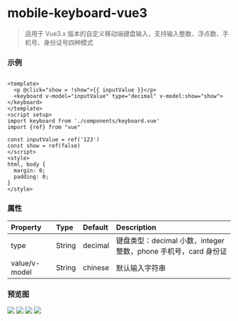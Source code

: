 # mobile-keyboard-vue3

> 适用于 Vue3.x 版本的自定义移动端键盘输入，支持输入整数、浮点数、手机号、身份证号四种模式

### 示例

```vue

<template>
  <p @click="show = !show">{{ inputValue }}</p>
  <keyboard v-model="inputValue" type="decimal" v-model:show="show"></keyboard>
</template>
<script setup>
import keyboard from './components/keyboard.vue'
import {ref} from "vue"

const inputValue = ref('123')
const show = ref(false)
</script>
<style>
html, body {
  margin: 0;
  padding: 0;
}
</style>

```

### 属性

| Property      | Type     | Default | Description                              |
| :------------ | :------- | :------ | :--------------------------------------- |
| type          | String   | decimal | 键盘类型：decimal 小数，integer 整数，phone 手机号，card 身份证 |
| value/v-model      | String   | chinese | 默认输入字符串                         |

### 预览图


<img src="https://cdn.jsdelivr.net/gh/lzq920/picx-image-host@master/20210506/10.0.0.23_3000_(iPhone 6_7_8).5ugx3q5jqaw0.png">

<img src="https://cdn.jsdelivr.net/gh/lzq920/picx-image-host@master/20210506/10.0.0.23_3000_(iPhone 6_7_8) (1).3bsjiypuo1m0.png">

<img src="https://cdn.jsdelivr.net/gh/lzq920/picx-image-host@master/20210506/10.0.0.23_3000_(iPhone 6_7_8) (2).30irsu2lc4s0.png">

<img src="https://cdn.jsdelivr.net/gh/lzq920/picx-image-host@master/20210506/10.0.0.23_3000_(iPhone 6_7_8) (3).aac7fv5qf4o.png">


